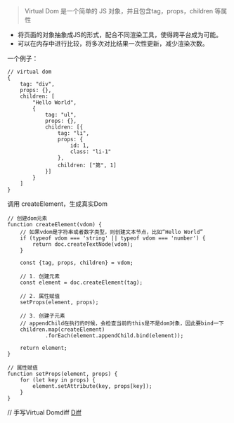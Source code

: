> Virtual Dom 是一个简单的 JS 对象，并且包含tag，props，children 等属性

+ 将页面的对象抽象成JS的形式，配合不同渲染工具，使得跨平台成为可能。
+ 可以在内存中进行比较，将多次对比结果一次性更新，减少渲染次数。

一个例子：
```
// virtual dom
{
    tag: "div",
    props: {},
    children: [
        "Hello World", 
        {
            tag: "ul",
            props: {},
            children: [{
                tag: "li",
                props: {
                    id: 1,
                    class: "li-1"
                },
                children: ["第", 1]
            }]
        }
    ]
}
```
调用 createElement，生成真实Dom
```
// 创建dom元素
function createElement(vdom) {
    // 如果vdom是字符串或者数字类型，则创建文本节点，比如“Hello World”
    if (typeof vdom === 'string' || typeof vdom === 'number') {
        return doc.createTextNode(vdom);
    }

    const {tag, props, children} = vdom;

    // 1. 创建元素
    const element = doc.createElement(tag);

    // 2. 属性赋值
    setProps(element, props);

    // 3. 创建子元素
    // appendChild在执行的时候，会检查当前的this是不是dom对象，因此要bind一下
    children.map(createElement)
            .forEach(element.appendChild.bind(element));

    return element;
}

// 属性赋值
function setProps(element, props) {
    for (let key in props) {
        element.setAttribute(key, props[key]);
    }
}
```

// 手写Virtual Domdiff
[Diff](https://segmentfault.com/a/1190000016186666)